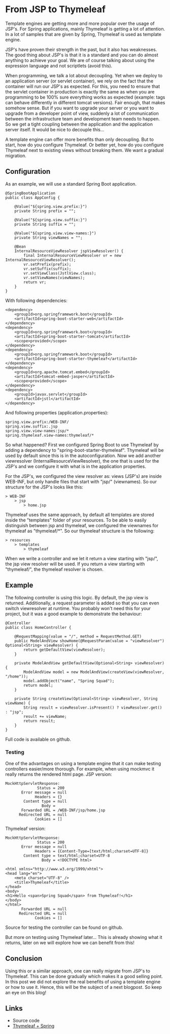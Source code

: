 # From JSP to Thymeleaf #

Template engines are getting more and more popular over the usage of JSP's. For Spring applications, mainly Thymeleaf is getting a lot of attention. In a lot of samples that are given by Spring, Thymeleaf is used as template engine.

JSP's have proven their strength in the past, but it also has weaknesses. The good thing about JSP's is that it is a standard and you can do almost anything to achieve your goal. We are of course talking about using the expression language and not scriptlets (avoid this).

When programming, we talk a lot about decoupling. Yet when we deploy to an application server (or servlet container), we rely on the fact that the container will run our JSP's as expected. For this, you need to ensure that the servlet container in production is exactly the same as when you are programming to be 100% sure everything works as expected (example: tags can behave differently in different tomcat versions). Fair enough, that makes somehow sense. But if you want to upgrade your server or you want to upgrade from a developer point of view, suddenly a lot of communication between the infrastructure team and development team needs to happen. So we get a tight coupling between the application and the application server itself. It would be nice to decouple this...

A template engine can offer more benefits than only decoupling. But to start, how do you configure Thymeleaf. Or better yet, how do you configure Thymeleaf next to existing views without breaking them. We want a gradual migration.

## Configuration ##
As an example, we will use a standard Spring Boot application.

    @SpringBootApplication
    public class AppConfig {

        @Value("${spring.view.prefix:}")
        private String prefix = "";

        @Value("${spring.view.suffix:}")
        private String suffix = "";

        @Value("${spring.view.view-names:}")
        private String viewNames = "";

        @Bean
        InternalResourceViewResolver jspViewResolver() {
            final InternalResourceViewResolver vr = new InternalResourceViewResolver();
            vr.setPrefix(prefix);
            vr.setSuffix(suffix);
            vr.setViewClass(JstlView.class);
            vr.setViewNames(viewNames);
            return vr;
        }
    }

With following dependencies:

    <dependency>
        <groupId>org.springframework.boot</groupId>
        <artifactId>spring-boot-starter-web</artifactId>
    </dependency>
    <dependency>
        <groupId>org.springframework.boot</groupId>
        <artifactId>spring-boot-starter-tomcat</artifactId>
        <scope>provided</scope>
    </dependency>
    <dependency>
        <groupId>org.springframework.boot</groupId>
        <artifactId>spring-boot-starter-thymeleaf</artifactId>
    </dependency>
    <dependency>
        <groupId>org.apache.tomcat.embed</groupId>
        <artifactId>tomcat-embed-jasper</artifactId>
        <scope>provided</scope>
    </dependency>
    <dependency>
        <groupId>javax.servlet</groupId>
        <artifactId>jstl</artifactId>
    </dependency>

And following properties (application.properties):

    spring.view.prefix:/WEB-INF/
    spring.view.suffix:.jsp
    spring.view.view-names:jsp/*
    spring.thymeleaf.view-names:thymeleaf/*

So what happened? First we configured Spring Boot to use Thymeleaf by adding a dependency to "spring-boot-starter-thymeleaf". Thymeleaf will be used by default since this is in the autoconfiguration.
Now we add another viewresolver (InternalResourceViewResolver), the one that is used for the JSP's and we configure it with what is in the application properties.

For the JSP's, we configured the view resolver as: views (JSP's) are inside WEB-INF, but only handle files that start with "jsp/" (viewnames). So our structure for the JSP's looks like this: 

    > WEB-INF
    	> jsp
    		> home.jsp
Thymeleaf uses the same approach, by default all templates are stored inside the "templates" folder of your resources. To be able to easily distinguish between jsp and thymeleaf, we configured the viewnames for thymeleaf as "thymeleaf/*". So our thymeleaf structure is the following:

    > resources
    	> templates
    		> thymeleaf

When we write a controller and we let it return a view starting with "jsp/", the jsp view resolver will be used. If you return a view starting with "thymeleaf/", the thymeleaf resolver is chosen.

## Example ##
The following controller is using this logic. By default, the jsp view is returned. Additionally, a request parameter is added so that you can even switch viewresolver at runtime. You probably won't need this for your project, but it was a good example to demonstrate the behaviour:
 

    @Controller
    public class HomeController {
    
        @RequestMapping(value = "/", method = RequestMethod.GET)
        public ModelAndView showHome(@RequestParam(value = "viewResolver") Optional<String> viewResolver) {
            return getDefaultView(viewResolver);
        }
    
        private ModelAndView getDefaultView(Optional<String> viewResolver) {
            ModelAndView model = new ModelAndView(createView(viewResolver, "/home"));
            model.addObject("name", "Spring Squad");
            return model;
        }
    
        private String createView(Optional<String> viewResolver, String viewName) {
            String result = viewResolver.isPresent() ? viewResolver.get() : "jsp";
            result += viewName;
            return result;
        }
    }
Full code is available on github.

### Testing ###
One of the advantages on using a template engine that it can make testing controllers easier/more thorough. 
For example, when using mockmvc it really returns the rendered html page.
JSP version:

    MockHttpServletResponse:
                  Status = 200
           Error message = null
                 Headers = {}
            Content type = null
                    Body = 
           Forwarded URL = /WEB-INF/jsp/home.jsp
          Redirected URL = null
                 Cookies = []

Thymeleaf version:

    MockHttpServletResponse:
                  Status = 200
           Error message = null
                 Headers = {Content-Type=[text/html;charset=UTF-8]}
            Content type = text/html;charset=UTF-8
                    Body = <!DOCTYPE html>
    
    <html xmlns="http://www.w3.org/1999/xhtml">
    <head lang="en">
        <meta charset="UTF-8" />
        <title>Thymeleaf</title>
    </head>
    <body>
    <h1>Hello <span>Spring Squad</span> from Thymeleaf!</h1>
    </body>
    </html>
           Forwarded URL = null
          Redirected URL = null
                 Cookies = []
Source for testing the controller can be found on github.

But more on testing using Thymeleaf later... This is already showing what it returns, later on we will explore how we can benefit from this!

## Conclusion ##
Using this or a similar approach, one can really migrate from JSP's to Thymeleaf. This can be done gradually which makes it a good selling point. In this post we did not explore the real benefits of using a template engine or how to use it. Hence, this will be the subject of a next blogpost. So keep an eye on this blog!

## Links ##
 - Source code
 - [Thymeleaf + Spring](http://www.thymeleaf.org/doc/tutorials/2.1/thymeleafspring.html)

